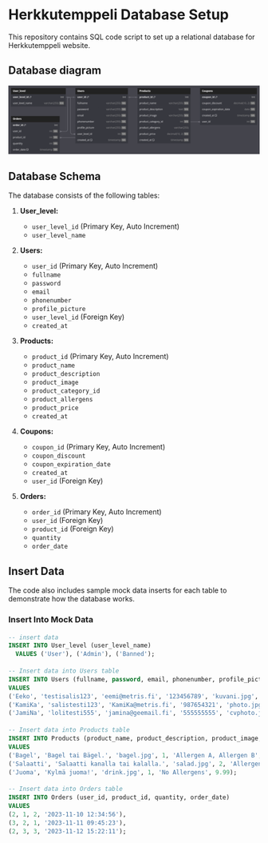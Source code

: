 # Herkkutemppeli Database Setup

This repository contains SQL code script to set up a relational database for Herkkutemppeli website.

## Database diagram

![Database Diagram](./diagram.png)

## Database Schema

The database consists of the following tables:

1. **User_level:**
   - `user_level_id` (Primary Key, Auto Increment)
   - `user_level_name`

2. **Users:**
   - `user_id` (Primary Key, Auto Increment)
   - `fullname`
   - `password`
   - `email`
   - `phonenumber`
   - `profile_picture`
   - `user_level_id` (Foreign Key)
   - `created_at`

3. **Products:**
   - `product_id` (Primary Key, Auto Increment)
   - `product_name`
   - `product_description`
   - `product_image`
   - `product_category_id`
   - `product_allergens`
   - `product_price`
   - `created_at`

4. **Coupons:**
   - `coupon_id` (Primary Key, Auto Increment)
   - `coupon_discount`
   - `coupon_expiration_date`
   - `created_at`
   - `user_id` (Foreign Key)

5. **Orders:**
   - `order_id` (Primary Key, Auto Increment)
   - `user_id` (Foreign Key)
   - `product_id` (Foreign Key)
   - `quantity`
   - `order_date`

## Insert Data

The code also includes sample mock data inserts for each table to demonstrate how the database works.

### Insert Into Mock Data

```sql
-- insert data
INSERT INTO User_level (user_level_name) 
  VALUES ('User'), ('Admin'), ('Banned');

-- Insert data into Users table
INSERT INTO Users (fullname, password, email, phonenumber, profile_picture, user_level_id)
VALUES
('Eeko', 'testisalis123', 'eemi@metris.fi', '123456789', 'kuvani.jpg', 1),
('KamiKa', 'salistesti123', 'KamiKa@metris.fi', '987654321', 'photo.jpg', 2),
('JamiNa', 'lolitesti555', 'jamina@geemail.fi', '555555555', 'cvphoto.jpg', 2);

-- Insert data into Products table
INSERT INTO Products (product_name, product_description, product_image, product_category_id, product_allergens, product_price)
VALUES
('Bagel', 'Bagel tai Bägel.', 'bagel.jpg', 1, 'Allergen A, Allergen B', 19.99),
('Salaatti', 'Salaatti kanalla tai kalalla.', 'salad.jpg', 2, 'Allergen C', 29.99),
('Juoma', 'Kylmä juoma!', 'drink.jpg', 1, 'No Allergens', 9.99);

-- Insert data into Orders table
INSERT INTO Orders (user_id, product_id, quantity, order_date)
VALUES
(2, 1, 2, '2023-11-10 12:34:56'),
(3, 2, 1, '2023-11-11 09:45:23'),
(2, 3, 3, '2023-11-12 15:22:11');